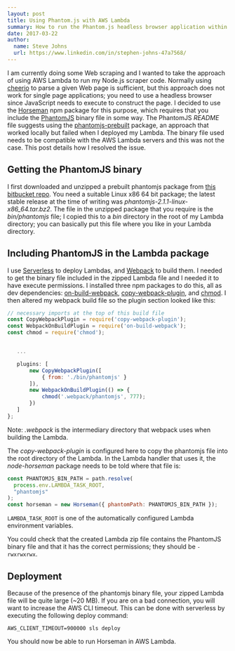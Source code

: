 ```yaml
---
layout: post
title: Using Phantom.js with AWS Lambda
summary: How to run the Phantom.js headless browser application within an AWS Lambda instance.
date: 2017-03-22
author:
  name: Steve Johns
  url: https://www.linkedin.com/in/stephen-johns-47a7568/
---
```


I am currently doing some Web scraping and I wanted to take the approach of using AWS Lambda to run my Node.js scraper code.
Normally using [cheerio](https://github.com/cheeriojs/cheerio) to parse a given Web page is sufficient, but this approach does not work for single page applications; you need to use a headless browser since JavaScript needs to execute to construct the page. I decided to use the [Horseman](https://github.com/johntitus/node-horseman) npm package for this purpose, which requires that you include the [PhantomJS](https://phantomjs.org/) binary file in some way. The PhantomJS _README_ file suggests using the [phantomjs-prebuilt](https://www.npmjs.com/package/phantomjs-prebuilt) package, an approach that worked locally but failed when I deployed my Lambda. The binary file used needs to be compatible with the AWS Lambda servers and this was not the case. This post details how I resolved the issue.

## Getting the PhantomJS binary

I first downloaded and unzipped a prebuilt phantomjs package from [this bitbucket repo](https://bitbucket.org/ariya/phantomjs/downloads/). You need a suitable Linux x86 64 bit package; the latest stable release at the time of writing was _phantomjs-2.1.1-linux-x86_64.tar.bz2_. The file in the unzipped package that you require is the _bin/phantomjs_ file; I copied this to a _bin_ directory in the root of my Lambda directory; you can basically put this file where you like in your Lambda directory.

## Including PhantomJS in the Lambda package

I use [Serverless](https://www.serverless.com/) to deploy Lambdas, and [Webpack](https://webpack.github.io/) to build them. I needed to get
the binary file included in the zipped Lambda file and I needed it to have execute permissions. I installed three npm packages to do this, all as dev dependencies: [on-build-webpack](https://www.npmjs.com/package/on-build-webpack), [copy-webpack-plugin](https://www.npmjs.com/package/copy-webpack-plugin), and [chmod](https://www.npmjs.com/package/chmod). I then altered my webpack build file so the plugin section looked like this:

```js
// necessary imports at the top of this build file
const CopyWebpackPlugin = require('copy-webpack-plugin');
const WebpackOnBuildPlugin = require('on-build-webpack');
const chmod = require('chmod');


   ...

   plugins: [
       new CopyWebpackPlugin([
           { from: './bin/phantomjs' }
       ]),
       new WebpackOnBuildPlugin(() => {
           chmod('.webpack/phantomjs', 777);
       })
   ]
};
```

Note: _.webpack_ is the intermediary directory that webpack uses when building the Lambda.

The _copy-webpack-plugin_ is configured here to copy the phantomjs file into the root directory of the Lambda. In the Lambda handler that uses it, the _node-horseman_ package needs to be told where that file is:

```js
const PHANTOMJS_BIN_PATH = path.resolve(
  process.env.LAMBDA_TASK_ROOT,
  "phantomjs"
);
const horseman = new Horseman({ phantomPath: PHANTOMJS_BIN_PATH });
```

`LAMBDA_TASK_ROOT` is one of the automatically configured Lambda environment variables.

You could check that the created Lambda zip file contains the PhantomJS binary file and that it has the correct permissions; they should be `-rwxrwxrwx`.

## Deployment

Because of the presence of the phantomjs binary file, your zipped Lambda file will be quite large (~20 MB). If you are on a bad connection, you will want to increase the AWS CLI timeout. This can be done with serverless by executing the following deploy command:

```shell
AWS_CLIENT_TIMEOUT=900000 sls deploy
```

You should now be able to run Horseman in AWS Lambda.
